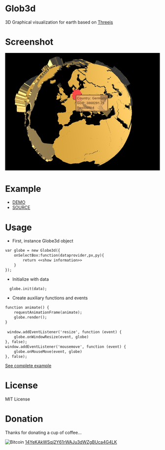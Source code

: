 Glob3d
=======
3D Graphical visualization for earth based on [Threejs](https://threejs.org/ "Threejs link")

Screenshot
==========
![Screenshot](https://github.com/vboluda/3d-lab/blob/master/globe3d/example/resources/globe3d.jpg)

Example
=======
* [DEMO](https://vboluda.github.io/globe3d/example/example.html "Graph3D demo")
* [SOURCE](https://github.com/vboluda/3d-lab/tree/master/globe3d/lib/Globe3d.js "Globe3d source")


Usage
=====
* First, instance Globe3d object
```
var globe = new Globe3d({
    onSelectBox:function(dataprovider,px,py){
        return <<show information>>
    }
});
```

* Initialize with data
```
  globe.init(data);
```

* Create auxiliary functions and events
```
function animate() {
    requestAnimationFrame(animate);
    globe.render();
}

 window.addEventListener('resize', function (event) {
    globe.onWindowResize(event, globe)
}, false);
window.addEventListener('mousemove', function (event) {
    globe.onMouseMove(event, globe)
}, false);
```

[See complete example](https://github.com/vboluda/3d-lab/tree/master/globe3d/example/example.html "Globe3d example")

License
========
MIT License

Donation
========
Thanks for donating a cup of coffee...

<div>
 <img src="https://upload.wikimedia.org/wikipedia/commons/4/46/Bitcoin.svg" alt="Bitcoin" width="15px" height="15px">
<a href="bitcoin:14YeKAkWSqj2Y61rWAJu3dWZgBUca4G4LK](bitcoin:14YeKAkWSqj2Y61rWAJu3dWZgBUca4G4LK">14YeKAkWSqj2Y61rWAJu3dWZgBUca4G4LK</a>
</div>